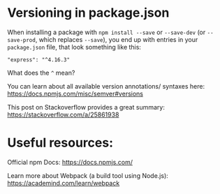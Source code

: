 # Versioning in package.json

When installing a package with `npm install --save` or `--save-dev` (or `--save-prod`, which replaces `--save`), you end up with entries in your `package.json` file, that look something like this:

```
"express": "^4.16.3"
```

What does the `^` mean?

You can learn about all available version annotations/ syntaxes here: https://docs.npmjs.com/misc/semver#versions

This post on Stackoverflow provides a great summary: https://stackoverflow.com/a/25861938

# Useful resources:

Official npm Docs: https://docs.npmjs.com/

Learn more about Webpack (a build tool using Node.js): https://academind.com/learn/webpack